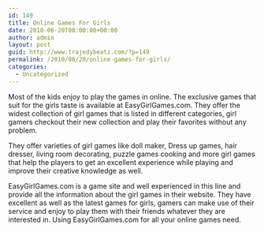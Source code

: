 ```yaml
---
id: 149
title: Online Games For Girls
date: 2010-06-20T00:00:00+00:00
author: admin
layout: post
guid: http://www.trajedybeatz.com/?p=149
permalink: /2010/06/20/online-games-for-girls/
categories:
  - Uncategorized
---
```

Most of the kids enjoy to play the games in online. The exclusive games that suit for the girls taste is available at EasyGirlGames.com. They offer the widest collection of girl games that is listed in different categories, girl gamers checkout their new collection and play their favorites without any problem.

They offer varieties of girl games like doll maker, Dress up games, hair dresser, living room decorating, puzzle games cooking and more girl games that help the players to get an excellent experience while playing and improve their creative knowledge as well.

EasyGirlGames.com is a game site and well experienced in this line and provide all the information about the girl games in their website. They have excellent as well as the latest games for girls, gamers can make use of their service and enjoy to play them with their friends whatever they are interested in. Using EasyGirlGames.com for all your online games need.